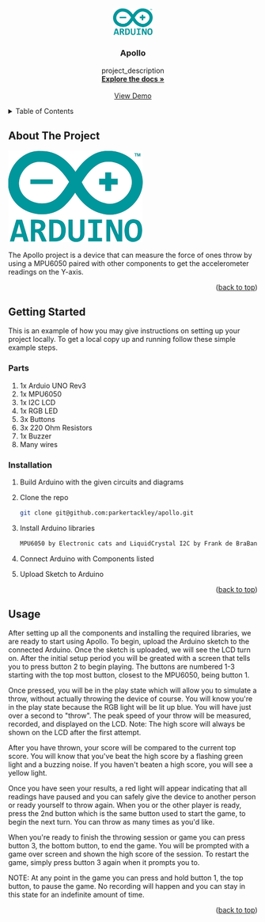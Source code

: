 <!-- Improved compatibility of back to top link: See: https://github.com/othneildrew/Best-README-Template/pull/73 -->
<a id="readme-top"></a>
<!--
*** Thanks for checking out the Best-README-Template. If you have a suggestion
*** that would make this better, please fork the repo and create a pull request
*** or simply open an issue with the tag "enhancement".
*** Don't forget to give the project a star!
*** Thanks again! Now go create something AMAZING! :D
-->



<!-- PROJECT SHIELDS -->
<!--
*** I'm using markdown "reference style" links for readability.
*** Reference links are enclosed in brackets [ ] instead of parentheses ( ).
*** See the bottom of this document for the declaration of the reference variables
*** for contributors-url, forks-url, etc. This is an optional, concise syntax you may use.
*** https://www.markdownguide.org/basic-syntax/#reference-style-links
-->

<!-- PROJECT LOGO -->
<br />
<div align="center">
  <a href="https://github.com/parkertackley/apollo">
    <img src="img/arduino.png" alt="Logo" width="80">
  </a>

<h3 align="center">Apollo</h3>

  <p align="center">
    project_description
    <br />
    <a href="https://github.com/parkertackley/apollo"><strong>Explore the docs »</strong></a>
    <br />
    <br />
    <a href="https://github.com/parkertackley/apollo">View Demo</a>
  </p>
</div>



<!-- TABLE OF CONTENTS -->
<details>
  <summary>Table of Contents</summary>
  <ol>
    <li>
      <a href="#about-the-project">About The Project</a>
    </li>
    <li>
      <a href="#getting-started">Getting Started</a>
      <ul>
        <li><a href="#parts">Parts List</a></li>
        <li><a href="#installation">Installation</a></li>
      </ul>
    </li>
    <li><a href="#usage">Usage</a></li>
  </ol>
</details>



<!-- ABOUT THE PROJECT -->
## About The Project

[![Product Name Screen Shot][product-screenshot]](https://example.com)

The Apollo project is a device that can measure the force of ones throw by using a MPU6050 paired with other components to get the accelerometer readings on the Y-axis.

<p align="right">(<a href="#readme-top">back to top</a>)</p>

<!-- GETTING STARTED -->
## Getting Started

This is an example of how you may give instructions on setting up your project locally.
To get a local copy up and running follow these simple example steps.

### Parts
1. 1x Arduio UNO Rev3
2. 1x MPU6050
3. 1x I2C LCD
4. 1x RGB LED
5. 3x Buttons
6. 3x 220 Ohm Resistors
7. 1x Buzzer
8. Many wires

### Installation

1. Build Arduino with the given circuits and diagrams

1. Clone the repo
   ```sh
   git clone git@github.com:parkertackley/apollo.git
   ```
2. Install Arduino libraries
   ```sh
   MPU6050 by Electronic cats and LiquidCrystal I2C by Frank de BraBander
   ```
3. Connect Arduino with Components listed
   
4. Upload Sketch to Arduino

<p align="right">(<a href="#readme-top">back to top</a>)</p>



<!-- USAGE EXAMPLES -->
## Usage

After setting up all the components and installing the required libraries, we are ready to start using Apollo.
To begin, upload the Arduino sketch to the connected Arduino. Once the sketch is uploaded, we will see the LCD turn on. After the initial setup period you will be greated with a screen that tells you to press button 2 to begin playing. The buttons are numbered 1-3 starting with the top most button, closest to the MPU6050, being button 1. 

Once pressed, you will be in the play state which will allow you to simulate a throw, without actually throwing the device of course. You will know you're in the play state because the RGB light will be lit up blue. You will have just over a second to "throw". The peak speed of your throw will be measured, recorded, and displayed on the LCD. Note: The high score will always be shown on the LCD after the first attempt.

After you have thrown, your score will be compared to the current top score. You will know that you've beat the high score by a flashing green light and a buzzing noise. If you haven't beaten a high score, you will see a yellow light.

Once you have seen your results, a red light will appear indicating that all readings have paused and you can safely give the device to another person or ready yourself to throw again. When you or the other player is ready, press the 2nd button which is the same button used to start the game, to begin the next turn. You can throw as many times as you'd like.

When you're ready to finish the throwing session or game you can press button 3, the bottom button, to end the game. You will be prompted with a game over screen and shown the high score of the session. To restart the game, simply press button 3 again when it prompts you to.

NOTE: At any point in the game you can press and hold button 1, the top button, to pause the game. No recording will happen and you can stay in this state for an indefinite amount of time.

<p align="right">(<a href="#readme-top">back to top</a>)</p>


<!-- MARKDOWN LINKS & IMAGES -->
<!-- https://www.markdownguide.org/basic-syntax/#reference-style-links -->
[contributors-shield]: https://img.shields.io/github/contributors/github_username/repo_name.svg?style=for-the-badge
[contributors-url]: https://github.com/github_username/repo_name/graphs/contributors
[forks-shield]: https://img.shields.io/github/forks/github_username/repo_name.svg?style=for-the-badge
[forks-url]: https://github.com/github_username/repo_name/network/members
[stars-shield]: https://img.shields.io/github/stars/github_username/repo_name.svg?style=for-the-badge
[stars-url]: https://github.com/github_username/repo_name/stargazers
[issues-shield]: https://img.shields.io/github/issues/github_username/repo_name.svg?style=for-the-badge
[issues-url]: https://github.com/github_username/repo_name/issues
[license-shield]: https://img.shields.io/github/license/github_username/repo_name.svg?style=for-the-badge
[license-url]: https://github.com/github_username/repo_name/blob/master/LICENSE.txt
[linkedin-shield]: https://img.shields.io/badge/-LinkedIn-black.svg?style=for-the-badge&logo=linkedin&colorB=555
[linkedin-url]: https://linkedin.com/in/linkedin_username
[product-screenshot]: img/arduino.png
[Next.js]: https://img.shields.io/badge/next.js-000000?style=for-the-badge&logo=nextdotjs&logoColor=white
[Next-url]: https://nextjs.org/
[React.js]: https://img.shields.io/badge/React-20232A?style=for-the-badge&logo=react&logoColor=61DAFB
[React-url]: https://reactjs.org/
[Vue.js]: https://img.shields.io/badge/Vue.js-35495E?style=for-the-badge&logo=vuedotjs&logoColor=4FC08D
[Vue-url]: https://vuejs.org/
[Angular.io]: https://img.shields.io/badge/Angular-DD0031?style=for-the-badge&logo=angular&logoColor=white
[Angular-url]: https://angular.io/
[Svelte.dev]: https://img.shields.io/badge/Svelte-4A4A55?style=for-the-badge&logo=svelte&logoColor=FF3E00
[Svelte-url]: https://svelte.dev/
[Laravel.com]: https://img.shields.io/badge/Laravel-FF2D20?style=for-the-badge&logo=laravel&logoColor=white
[Laravel-url]: https://laravel.com
[Bootstrap.com]: https://img.shields.io/badge/Bootstrap-563D7C?style=for-the-badge&logo=bootstrap&logoColor=white
[Bootstrap-url]: https://getbootstrap.com
[JQuery.com]: https://img.shields.io/badge/jQuery-0769AD?style=for-the-badge&logo=jquery&logoColor=white
[JQuery-url]: https://jquery.com 
